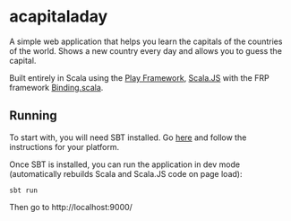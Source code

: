 # acapitaladay
A simple web application that helps you learn the capitals of the countries of the world.
Shows a new country every day and allows you to guess the capital.

Built entirely in Scala using the [Play Framework](https://www.playframework.com/), [Scala.JS](https://www.scala-js.org/) with the FRP framework [Binding.scala](https://github.com/ThoughtWorksInc/Binding.scala).

## Running
To start with, you will need SBT installed. Go [here](https://www.scala-sbt.org/download.html) and follow the instructions for your platform.

Once SBT is installed, you can run the application in dev mode (automatically rebuilds Scala and Scala.JS code on page load):

    sbt run

Then go to http://localhost:9000/
